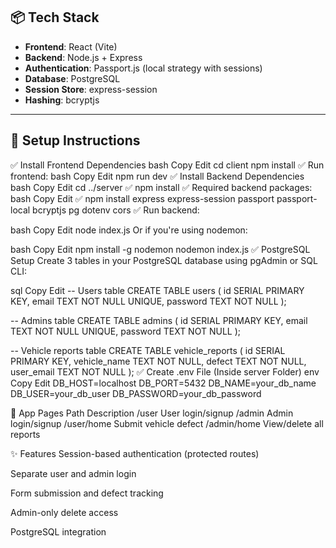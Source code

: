 ## 📦 Tech Stack

- **Frontend**: React (Vite)
- **Backend**: Node.js + Express
- **Authentication**: Passport.js (local strategy with sessions)
- **Database**: PostgreSQL
- **Session Store**: express-session
- **Hashing**: bcryptjs

---

## 🔧 Setup Instructions
✅ Install Frontend Dependencies
bash
Copy
Edit
cd client
npm install
✅ Run frontend:
bash
Copy
Edit
npm run dev
✅ Install Backend Dependencies
bash
Copy
Edit
cd ../server
✅ npm install
✅ Required backend packages:
bash
Copy
Edit
✅ npm install express express-session passport passport-local bcryptjs pg dotenv cors
✅ Run backend:

bash
Copy
Edit
node index.js
Or if you're using nodemon:

bash
Copy
Edit
npm install -g nodemon
nodemon index.js
✅ PostgreSQL Setup
Create 3 tables in your PostgreSQL database using pgAdmin or SQL CLI:

sql
Copy
Edit
-- Users table
CREATE TABLE users (
  id SERIAL PRIMARY KEY,
  email TEXT NOT NULL UNIQUE,
  password TEXT NOT NULL
);

-- Admins table
CREATE TABLE admins (
  id SERIAL PRIMARY KEY,
  email TEXT NOT NULL UNIQUE,
  password TEXT NOT NULL
);

-- Vehicle reports table
CREATE TABLE vehicle_reports (
  id SERIAL PRIMARY KEY,
  vehicle_name TEXT NOT NULL,
  defect TEXT NOT NULL,
  user_email TEXT NOT NULL
);
✅ Create .env File (Inside server Folder)
env
Copy
Edit
DB_HOST=localhost
DB_PORT=5432
DB_NAME=your_db_name
DB_USER=your_db_user
DB_PASSWORD=your_db_password

🚀 App Pages
Path	Description
/user	User login/signup
/admin	Admin login/signup
/user/home	Submit vehicle defect
/admin/home	View/delete all reports

✨ Features
Session-based authentication (protected routes)

Separate user and admin login

Form submission and defect tracking

Admin-only delete access

PostgreSQL integration
